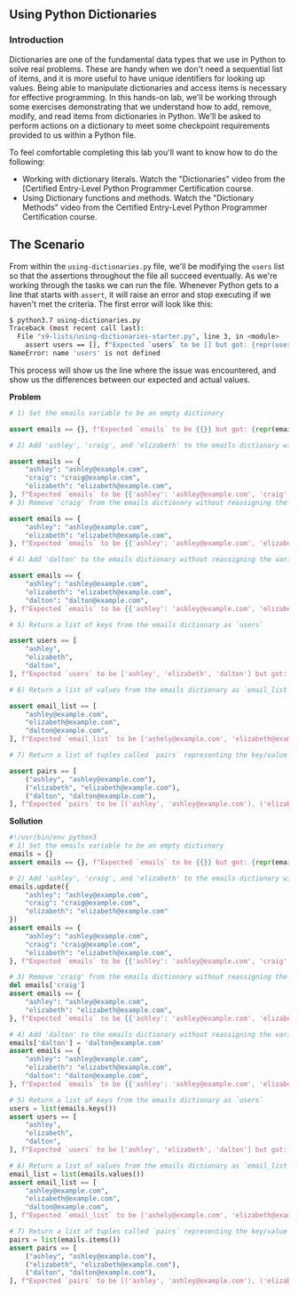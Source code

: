 ## Using Python Dictionaries

### Introduction

Dictionaries are one of the fundamental data types that we use in Python to solve real problems. These are handy when we don't need a sequential list of items, and it is more useful to have unique identifiers for looking up values. Being able to manipulate dictionaries and access items is necessary for effective programming. In this hands-on lab, we'll be working through some exercises demonstrating that we understand how to add, remove, modify, and read items from dictionaries in Python. We'll be asked to perform actions on a dictionary to meet some checkpoint requirements provided to us within a Python file.

To feel comfortable completing this lab you'll want to know how to do the following:

- Working with dictionary literals. Watch the "Dictionaries" video from the [Certified Entry-Level Python Programmer Certification course.
- Using Dictionary functions and methods. Watch the "Dictionary Methods" video from the Certified Entry-Level Python Programmer Certification course.



## The Scenario
From within the `using-dictionaries.py` file, we'll be modifying the `users` list so that the assertions throughout the file all succeed eventually. As we're working through the tasks we can run the file. Whenever Python gets to a line that starts with `assert`, it will raise an error and stop executing if we haven't met the criteria. The first error will look like this:

```bash
$ python3.7 using-dictionaries.py
Traceback (most recent call last):
  File "s9-lists/using-dictionaries-starter.py", line 3, in <module>
    assert users == [], f"Expected `users` to be [] but got: {repr(users)}"
NameError: name 'users' is not defined
```
This process will show us the line where the issue was encountered, and show us the differences between our expected and actual values.


**Problem**

```python
# 1) Set the emails variable to be an empty dictionary

assert emails == {}, f"Expected `emails` to be {{}} but got: {repr(emails)}"

# 2) Add 'ashley', 'craig', and 'elizabeth' to the emails dictionary without reassigning the variable.

assert emails == {
    "ashley": "ashley@example.com",
    "craig": "craig@example.com",
    "elizabeth": "elizabeth@example.com",
}, f"Expected `emails` to be {{'ashley': 'ashley@example.com', 'craig': 'craig@example.com', 'elizabeth': 'elizabeth@example.com'}} but got: {repr(emails)}"
# 3) Remove 'craig' from the emails dictionary without reassigning the variable.

assert emails == {
    "ashley": "ashley@example.com",
    "elizabeth": "elizabeth@example.com",
}, f"Expected `emails` to be {{'ashley': 'ashley@example.com', 'elizabeth': 'elizabeth@example.com'}} but got: {repr(emails)}"

# 4) Add 'dalton' to the emails dictionary without reassigning the variable.

assert emails == {
    "ashley": "ashley@example.com",
    "elizabeth": "elizabeth@example.com",
    "dalton": "dalton@example.com",
}, f"Expected `emails` to be {{'ashley': 'ashley@example.com', 'elizabeth': 'elizabeth@example.com', 'dalton': 'dalton@example.com'}} but got: {repr(emails)}"

# 5) Return a list of keys from the emails dictionary as `users`

assert users == [
    "ashley",
    "elizabeth",
    "dalton",
], f"Expected `users` to be ['ashley', 'elizabeth', 'dalton'] but got: {repr(users)}"

# 6) Return a list of values from the emails dictionary as `email_list`

assert email_list == [
    "ashley@example.com",
    "elizabeth@example.com",
    "dalton@example.com",
], f"Expected `email_list` to be ['ashely@example.com', 'elizabeth@example.com', 'dalton@example.com'] but got: {repr(email_list)}"

# 7) Return a list of tuples called `pairs` representing the key/value pairs in `emails`.

assert pairs == [
    ("ashley", "ashley@example.com"),
    ("elizabeth", "elizabeth@example.com"),
    ("dalton", "dalton@example.com"),
], f"Expected `pairs` to be [('ashley', 'ashley@example.com'), ('elizabeth', 'elizabeth@example.com'), ('dalton', 'dalton@example.com')] but got: {repr(pairs)}"

```


**Sollution**

```python
#!/usr/bin/env python3
# 1) Set the emails variable to be an empty dictionary
emails = {}
assert emails == {}, f"Expected `emails` to be {{}} but got: {repr(emails)}"

# 2) Add 'ashley', 'craig', and 'elizabeth' to the emails dictionary without reassigning the variable.
emails.update({
    "ashley": "ashley@example.com",
    "craig": "craig@example.com",
    "elizabeth": "elizabeth@example.com"
})
assert emails == {
    "ashley": "ashley@example.com",
    "craig": "craig@example.com",
    "elizabeth": "elizabeth@example.com",
}, f"Expected `emails` to be {{'ashley': 'ashley@example.com', 'craig': 'craig@example.com', 'elizabeth': 'elizabeth@example.com'}} but got: {repr(emails)}"

# 3) Remove 'craig' from the emails dictionary without reassigning the variable.
del emails['craig']
assert emails == {
    "ashley": "ashley@example.com",
    "elizabeth": "elizabeth@example.com",
}, f"Expected `emails` to be {{'ashley': 'ashley@example.com', 'elizabeth': 'elizabeth@example.com'}} but got: {repr(emails)}"

# 4) Add 'dalton' to the emails dictionary without reassigning the variable.
emails['dalton'] = 'dalton@example.com'
assert emails == {
    "ashley": "ashley@example.com",
    "elizabeth": "elizabeth@example.com",
    "dalton": "dalton@example.com",
}, f"Expected `emails` to be {{'ashley': 'ashley@example.com', 'elizabeth': 'elizabeth@example.com', 'dalton': 'dalton@example.com'}} but got: {repr(emails)}"

# 5) Return a list of keys from the emails dictionary as `users`
users = list(emails.keys())
assert users == [
    "ashley",
    "elizabeth",
    "dalton",
], f"Expected `users` to be ['ashley', 'elizabeth', 'dalton'] but got: {repr(users)}"

# 6) Return a list of values from the emails dictionary as `email_list`
email_list = list(emails.values())
assert email_list == [
    "ashley@example.com",
    "elizabeth@example.com",
    "dalton@example.com",
], f"Expected `email_list` to be ['ashely@example.com', 'elizabeth@example.com', 'dalton@example.com'] but got: {repr(email_list)}"

# 7) Return a list of tuples called `pairs` representing the key/value pairs in `emails`.
pairs = list(emails.items())
assert pairs == [
    ("ashley", "ashley@example.com"),
    ("elizabeth", "elizabeth@example.com"),
    ("dalton", "dalton@example.com"),
], f"Expected `pairs` to be [('ashley', 'ashley@example.com'), ('elizabeth', 'elizabeth@example.com'), ('dalton', 'dalton@example.com')] but got: {repr(pairs)}"
    
```